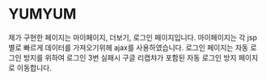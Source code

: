 # YUMYUM
제가 구현한 페이지는 마이페이지, 더보기, 로그인 페이지입니다.
마이페이지는 각 jsp 별로 빠르게 데이터를 가져오기위헤 ajax를 사용하였습니다.
로그인 페이지는 자동 로그인 방지를 위하여 로그인 3번 실패시 구글 리캡챠가 포함된 자동 로그인 방지 페이지로 이동합니다.
